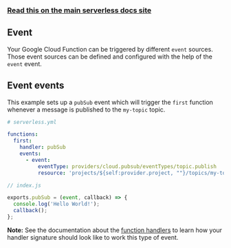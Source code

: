 <!--
title: Serverless Framework - Google Cloud Functions Events - Event
menuText: Event
menuOrder: 2
description: Setting up Event events with Google Cloud Functions via the Serverless Framework
layout: Doc
-->

<!-- DOCS-SITE-LINK:START automatically generated  -->
### [Read this on the main serverless docs site](https://www.serverless.com/framework/docs/providers/google/events/event)
<!-- DOCS-SITE-LINK:END -->

## Event

Your Google Cloud Function can be triggered by different `event` sources. Those event sources can be defined and configured with the help of the `event` event.

## Event events

This example sets up a `pubSub` event which will trigger the `first` function whenever a message is published to the `my-topic` topic.

```yml
# serverless.yml

functions:
  first:
    handler: pubSub
    events:
      - event:
          eventType: providers/cloud.pubsub/eventTypes/topic.publish
          resource: 'projects/${self:provider.project, ""}/topics/my-topic'
```

```javascript
// index.js

exports.pubSub = (event, callback) => {
  console.log('Hello World!');
  callback();
};
```

**Note:** See the documentation about the [function handlers](../guide/functions.md) to learn how your handler signature should look like to work this type of event.
